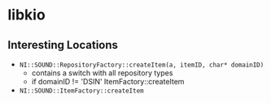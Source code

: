 # libkio

## Interesting Locations
- `NI::SOUND::RepositoryFactory::createItem(a, itemID, char* domainID)`
	- contains a switch with all repository types
	- if domainID != 'DSIN' ItemFactory::createItem
- `NI::SOUND::ItemFactory::createItem`
